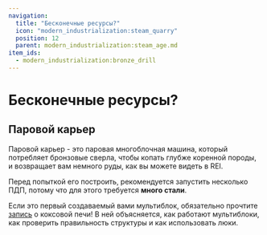```yaml
---
navigation:
  title: "Бесконечные ресурсы?"
  icon: "modern_industrialization:steam_quarry"
  position: 12
  parent: modern_industrialization:steam_age.md
item_ids:
  - modern_industrialization:bronze_drill
---
```


# Бесконечные ресурсы?

## Паровой карьер

<ItemImage id="modern_industrialization:steam_quarry" />

Паровой карьер - это паровая многоблочная машина, который потребляет бронзовые сверла, чтобы копать глубже коренной породы, и возвращает вам немного руды, как вы можете видеть в REI.

Перед попыткой его построить, рекомендуется запустить несколько ПДП, потому что для этого требуется **много стали**.

Если это первый создаваемый вами мультиблок, обязательно прочтите [запись](./coke_oven.md) о коксовой печи! В ней объясняется, как работают мультиблоки, как проверить правильность структуры и как использовать люки.

<Recipe id="modern_industrialization:quarry/drill/bronze_drill_asbl" />

